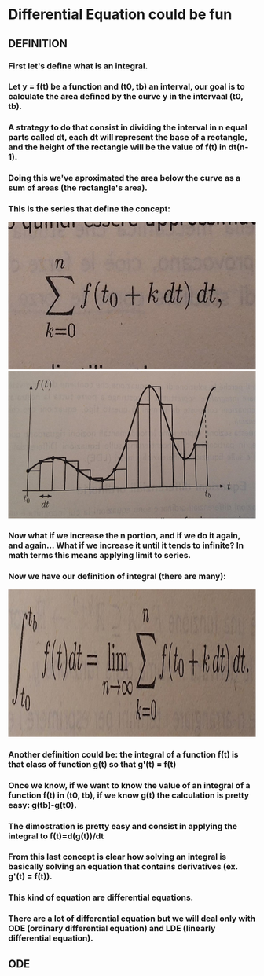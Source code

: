 # Differential Equation could be fun

## DEFINITION
### First let's define what is an integral. 
### Let y = f(t) be a function and (t0, tb) an interval, our goal is to calculate the area defined by the curve y in the intervaal (t0, tb). 
### A strategy to do that consist in dividing the interval in n equal parts called dt, each dt will represent the base of a rectangle, and the height of the rectangle will be the value of f(t) in dt(n-1). 
### Doing this we've aproximated the area below the curve as a sum of areas (the rectangle's area).
### This is the series that define the concept:

<img src="images/form1.jpg" alt="Form 1" height="300" style="display:inline-block; margin-right:20px;">
<img src="images/graf1.jpg" alt="Graph 1" height="300" style="display:inline-block;">

### Now what if we increase the n portion, and if we do it again, and again... What if we increase it until it tends to infinite? In math terms this means applying limit to series.
### Now we have our definition of integral (there are many): 

<img src="images/form2.jpg" alt="Form 1" height="300" style="display:inline-block; margin-right:20px;">

### Another definition could be: the integral of a function f(t) is that class of function g(t) so that g'(t) = f(t)
### Once we know, if we want to know the value of an integral of a function f(t) in (t0, tb), if we know g(t) the calculation is pretty easy: g(tb)-g(t0).
### The dimostration is pretty easy and consist in applying the integral to f(t)=d(g(t))/dt

### From this last concept is clear how solving an integral is basically solving an equation that contains derivatives (ex. g'(t) = f(t)).
### This kind of equation are differential equations.
### There are a lot of differential equation but we will deal only with ODE (ordinary differential equation) and LDE (linearly differential equation).

## ODE